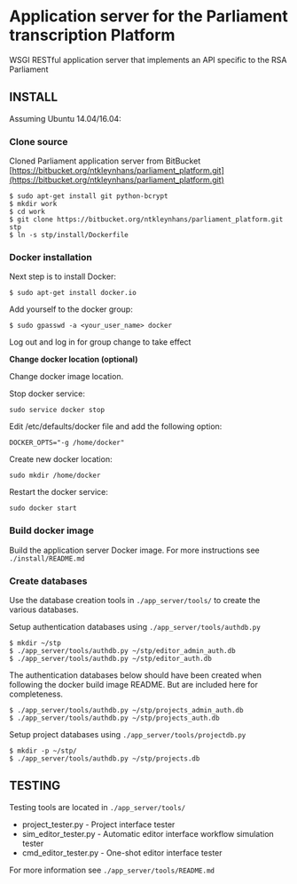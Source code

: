 # Application server for the Parliament transcription Platform

WSGI RESTful application server that implements an API specific to the RSA Parliament

## INSTALL

Assuming Ubuntu 14.04/16.04:

### Clone source

Cloned Parliament application server from BitBucket [https://bitbucket.org/ntkleynhans/parliament_platform.git](https://bitbucket.org/ntkleynhans/parliament_platform.git)

```
$ sudo apt-get install git python-bcrypt
$ mkdir work
$ cd work
$ git clone https://bitbucket.org/ntkleynhans/parliament_platform.git stp
$ ln -s stp/install/Dockerfile
```

### Docker installation
Next step is to install Docker:
```
$ sudo apt-get install docker.io
```

Add yourself to the docker group:
```
$ sudo gpasswd -a <your_user_name> docker
```

Log out and log in for group change to take effect


**Change docker location (optional)**

Change docker image location.

Stop docker service:
```
sudo service docker stop
```

Edit /etc/defaults/docker file and add the following option:
```
DOCKER_OPTS="-g /home/docker"
```

Create new docker location:
```
sudo mkdir /home/docker
```

Restart the docker service:
```
sudo docker start
```

### Build docker image

Build the application server Docker image.
For more instructions see `./install/README.md`

### Create databases

Use the database creation tools in `./app_server/tools/` to create the various databases.  

Setup authentication databases using `./app_server/tools/authdb.py`

```
$ mkdir ~/stp
$ ./app_server/tools/authdb.py ~/stp/editor_admin_auth.db
$ ./app_server/tools/authdb.py ~/stp/editor_auth.db
```

The authentication databases below should have been created when following the docker build image README.
But are included here for completeness.  
```
$ ./app_server/tools/authdb.py ~/stp/projects_admin_auth.db
$ ./app_server/tools/authdb.py ~/stp/projects_auth.db
```

Setup project databases using `./app_server/tools/projectdb.py`

```
$ mkdir -p ~/stp/
$ ./app_server/tools/authdb.py ~/stp/projects.db
```

## TESTING

Testing tools are located in `./app_server/tools/`

* project_tester.py - Project interface tester
* sim_editor_tester.py - Automatic editor interface workflow simulation tester
* cmd_editor_tester.py - One-shot editor interface tester

For more information see `./app_server/tools/README.md`

